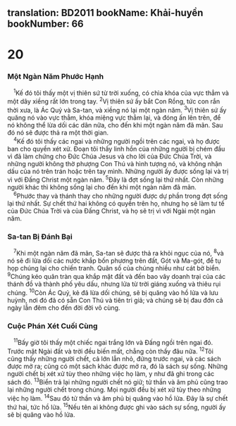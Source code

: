 translation: BD2011
bookName: Khải-huyền 
bookNumber: 66
-------

<div class="title"><h1>20</h1><h3>Một Ngàn Năm Phước Hạnh</h3></div>
<span class="verse kh_20_1"> <sup>1</sup>Kế đó tôi thấy một vị thiên sứ từ trời xuống, có chìa khóa của vực thẳm và một dây xiềng rất lớn trong tay. </span>
<span class="verse kh_20_2"><sup>2</sup>Vị thiên sứ ấy bắt Con Rồng, tức con rắn thời xưa, là Ác Quỷ và Sa-tan, và xiềng nó lại một ngàn năm. </span>
<span class="verse kh_20_3"><sup>3</sup>Vị thiên sứ ấy quăng nó vào vực thẳm, khóa miệng vực thẳm lại, và đóng ấn lên trên, để nó không thể lừa dối các dân nữa, cho đến khi một ngàn năm đã mãn. Sau đó nó sẽ được thả ra một thời gian.<br/></span>
<span class="verse kh_20_4"> <sup>4</sup>Kế đó tôi thấy các ngai và những người ngồi trên các ngai, và họ được ban cho quyền xét xử. Ðoạn tôi thấy linh hồn của những người bị chém đầu vì đã làm chứng cho Ðức Chúa Jesus và cho lời của Ðức Chúa Trời, và những người không thờ phượng Con Thú và hình tượng nó, và không nhận dấu của nó trên trán hoặc trên tay mình. Những người ấy được sống lại và trị vì với Ðấng Christ một ngàn năm. </span>
<span class="verse kh_20_5"><sup>5</sup>Ðây là đợt sống lại thứ nhất. Còn những người khác thì không sống lại cho đến khi một ngàn năm đã mãn.<br/></span>
<span class="verse kh_20_6"> <sup>6</sup>Phước thay và thánh thay cho những người được dự phần trong đợt sống lại thứ nhất. Sự chết thứ hai không có quyền trên họ, nhưng họ sẽ làm tư tế của Ðức Chúa Trời và của Ðấng Christ, và họ sẽ trị vì với Ngài một ngàn năm.<br/></span>
<div class="title"><h3>Sa-tan Bị Ðánh Bại</h3></div>
<span class="verse kh_20_7"> <sup>7</sup>Khi một ngàn năm đã mãn, Sa-tan sẽ được thả ra khỏi ngục của nó, </span>
<span class="verse kh_20_8"><sup>8</sup>và nó sẽ đi lừa dối các nước khắp bốn phương trên đất, Gót và Ma-gót, để tụ họp chúng lại cho chiến tranh. Quân số của chúng nhiều như cát bờ biển. </span>
<span class="verse kh_20_9"><sup>9</sup>Chúng kéo quân tràn qua khắp mặt đất và đến bao vây doanh trại của các thánh đồ và thành phố yêu dấu, nhưng lửa từ trời giáng xuống và thiêu rụi chúng. </span>
<span class="verse kh_20_10"><sup>10</sup>Còn Ác Quỷ, kẻ đã lừa dối chúng, sẽ bị quăng vào hồ lửa và lưu huỳnh, nơi đó đã có sẵn Con Thú và tiên tri giả; và chúng sẽ bị đau đớn cả ngày lẫn đêm cho đến đời đời vô cùng.<br/></span>
<div class="title"><h3>Cuộc Phán Xét Cuối Cùng</h3></div>
<span class="verse kh_20_11"> <sup>11</sup>Bấy giờ tôi thấy một chiếc ngai trắng lớn và Ðấng ngồi trên ngai đó. Trước mặt Ngài đất và trời đều biến mất, chẳng còn thấy đâu nữa. </span>
<span class="verse kh_20_12"><sup>12</sup>Tôi cũng thấy những người chết, cả lớn lẫn nhỏ, đứng trước ngai, và các sách được mở ra; cũng có một sách khác được mở ra, đó là sách sự sống. Những người chết bị xét xử tùy theo những việc họ làm, y như đã ghi trong các sách đó. </span>
<span class="verse kh_20_13"><sup>13</sup>Biển trả lại những người chết nó giữ; tử thần và âm phủ cũng trao lại những người chết trong chúng. Mọi người đều bị xét xử tùy theo những việc họ làm. </span>
<span class="verse kh_20_14"><sup>14</sup>Sau đó tử thần và âm phủ bị quăng vào hồ lửa. Ðây là sự chết thứ hai, tức hồ lửa. </span>
<span class="verse kh_20_15"><sup>15</sup>Nếu tên ai không được ghi vào sách sự sống, người ấy sẽ bị quăng vào hồ lửa.<br/></span>
